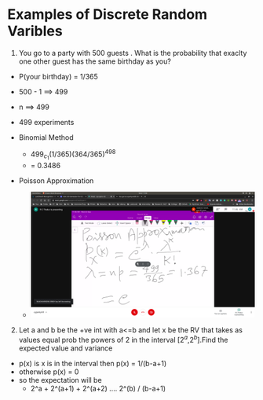 # Examples of Discrete Random Varibles

1. You go to a party with 500 guests . What is the probability that exaclty one other guest has the same birthday as you?

- P(your birthday) = 1/365
- 500 - 1 ==> 499
- n ==> 499
- 499 experiments

- Binomial Method
  - $499_c_1$(1/365)$(364/365)^498$
  - = 0.3486

- Poisson Approximation
   - ![poison](poison.jpg)

2. Let a and b be the +ve int with a<=b and let x be the RV that takes as values equal prob the powers of 2 in the interval [$2^a$,$2^b$].Find the expected value and variance
- p(x) is x is in the interval then p(x) = 1/(b-a+1)
- otherwise p(x) = 0
- so the expectation will be
  - 2^a + 2^(a+1) + 2^(a+2) .... 2^(b) / (b-a+1)

